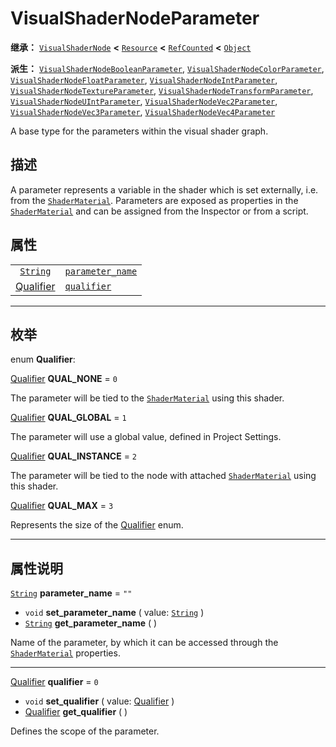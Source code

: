 <!-- ⚠ 请勿编辑本文件 ⚠ -->
<!-- 本文档使用脚本从 WeDot 引擎源码仓库生成。 -->
<!-- 生成脚本：https://github.com/WeDot-Engine/WeDot/tree/4.3/doc/tools/make_md.py； -->
<!-- 原文件：https://github.com/WeDot-Engine/WeDot/tree/4.3/doc/classes/VisualShaderNodeParameter.xml。 -->

<div id="_class_visualshadernodeparameter"></div>

# VisualShaderNodeParameter

**继承：** [`VisualShaderNode`](class_visualshadernode.md) **<** [`Resource`](class_resource.md) **<** [`RefCounted`](class_refcounted.md) **<** [`Object`](class_object.md)

**派生：** [`VisualShaderNodeBooleanParameter`](class_visualshadernodebooleanparameter.md), [`VisualShaderNodeColorParameter`](class_visualshadernodecolorparameter.md), [`VisualShaderNodeFloatParameter`](class_visualshadernodefloatparameter.md), [`VisualShaderNodeIntParameter`](class_visualshadernodeintparameter.md), [`VisualShaderNodeTextureParameter`](class_visualshadernodetextureparameter.md), [`VisualShaderNodeTransformParameter`](class_visualshadernodetransformparameter.md), [`VisualShaderNodeUIntParameter`](class_visualshadernodeuintparameter.md), [`VisualShaderNodeVec2Parameter`](class_visualshadernodevec2parameter.md), [`VisualShaderNodeVec3Parameter`](class_visualshadernodevec3parameter.md), [`VisualShaderNodeVec4Parameter`](class_visualshadernodevec4parameter.md)

A base type for the parameters within the visual shader graph.

## 描述

A parameter represents a variable in the shader which is set externally, i.e. from the [`ShaderMaterial`](class_shadermaterial.md). Parameters are exposed as properties in the [`ShaderMaterial`](class_shadermaterial.md) and can be assigned from the Inspector or from a script.

## 属性

|||
|:-:|:--|
| [`String`](class_string.md)                            | [`parameter_name`](class_visualshadernodeparameter.md#class_visualshadernodeparameter_property_parameter_name) | ``""`` |
| [Qualifier](#enum_visualshadernodeparameter_qualifier) | [`qualifier`](class_visualshadernodeparameter.md#class_visualshadernodeparameter_property_qualifier)           | ``0``  |

<!-- rst-class:: classref-section-separator -->

---

## 枚举

<div id="_class_enum_visualshadernodeparameter_qualifier"></div>

enum **Qualifier**: <div id="enum_visualshadernodeparameter_qualifier"></div>

<div id="_class_visualshadernodeparameter_constant_qual_none"></div>

[Qualifier](#enum_visualshadernodeparameter_qualifier) **QUAL_NONE** = ``0``

The parameter will be tied to the [`ShaderMaterial`](class_shadermaterial.md) using this shader.

<div id="_class_visualshadernodeparameter_constant_qual_global"></div>

[Qualifier](#enum_visualshadernodeparameter_qualifier) **QUAL_GLOBAL** = ``1``

The parameter will use a global value, defined in Project Settings.

<div id="_class_visualshadernodeparameter_constant_qual_instance"></div>

[Qualifier](#enum_visualshadernodeparameter_qualifier) **QUAL_INSTANCE** = ``2``

The parameter will be tied to the node with attached [`ShaderMaterial`](class_shadermaterial.md) using this shader.

<div id="_class_visualshadernodeparameter_constant_qual_max"></div>

[Qualifier](#enum_visualshadernodeparameter_qualifier) **QUAL_MAX** = ``3``

Represents the size of the [Qualifier](#enum_visualshadernodeparameter_qualifier) enum.

<!-- rst-class:: classref-section-separator -->

---

## 属性说明

<div id="_class_visualshadernodeparameter_property_parameter_name"></div>

[`String`](class_string.md) **parameter_name** = ``""`` <div id="class_visualshadernodeparameter_property_parameter_name"></div>

- `void` **set_parameter_name** ( value: [`String`](class_string.md) )
- [`String`](class_string.md) **get_parameter_name** ( )

Name of the parameter, by which it can be accessed through the [`ShaderMaterial`](class_shadermaterial.md) properties.

<!-- rst-class:: classref-item-separator -->

---

<div id="_class_visualshadernodeparameter_property_qualifier"></div>

[Qualifier](#enum_visualshadernodeparameter_qualifier) **qualifier** = ``0`` <div id="class_visualshadernodeparameter_property_qualifier"></div>

- `void` **set_qualifier** ( value: [Qualifier](#enum_visualshadernodeparameter_qualifier) )
- [Qualifier](#enum_visualshadernodeparameter_qualifier) **get_qualifier** ( )

Defines the scope of the parameter.

[^virtual]: 本方法通常需要用户覆盖才能生效。
[^const]: 本方法无副作用，不会修改该实例的任何成员变量。
[^vararg]: 本方法除了能接受在此处描述的参数外，还能够继续接受任意数量的参数。
[^constructor]: 本方法用于构造某个类型。
[^static]: 调用本方法无需实例，可直接使用类名进行调用。
[^operator]: 本方法描述的是使用本类型作为左操作数的有效运算符。
[^bitfield]: 这个值是由下列位标志构成位掩码的整数。
[^void]: 无返回值。
